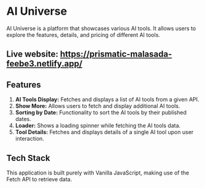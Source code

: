 # AI Universe

AI Universe is a platform that showcases various AI tools. It allows users to explore the features, details, and pricing of different AI tools.

## Live website: https://prismatic-malasada-feebe3.netlify.app/

## Features

1. **AI Tools Display:** Fetches and displays a list of AI tools from a given API.
2. **Show More:** Allows users to fetch and display additional AI tools.
3. **Sorting by Date:** Functionality to sort the AI tools by their published dates.
4. **Loader:** Shows a loading spinner while fetching the AI tools data.
5. **Tool Details:** Fetches and displays details of a single AI tool upon user interaction.

## Tech Stack

This application is built purely with Vanilla JavaScript, making use of the Fetch API to retrieve data.